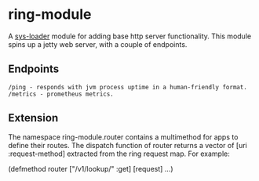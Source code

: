 # ring-module
A [sys-loader](https://github.com/tstout/sys-loader) module for adding base http server functionality. This module spins up a jetty web server, with a couple of endpoints.

## Endpoints
```
/ping - responds with jvm process uptime in a human-friendly format.
/metrics - prometheus metrics.
```

## Extension
The namespace ring-module.router contains a multimethod for apps to define their routes.
The dispatch function of router returns a vector of [uri :request-method] extracted from the 
ring request map.
   For example: 
   
   (defmethod router ["/v1/lookup/" :get] [request]
   ...)
